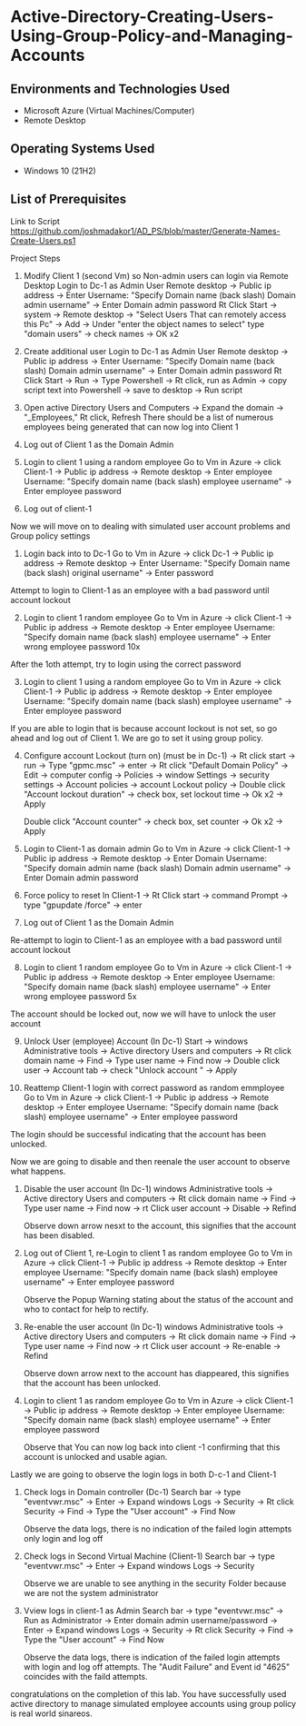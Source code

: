 # Active-Directory-Creating-Users-Using-Group-Policy-and-Managing-Accounts
<h2>Environments and Technologies Used</h2>

- Microsoft Azure (Virtual Machines/Computer)
- Remote Desktop
  
<h2>Operating Systems Used </h2>

- Windows 10</b> (21H2)

<h2>List of Prerequisites</h2>

Link to Script https://github.com/joshmadakor1/AD_PS/blob/master/Generate-Names-Create-Users.ps1

Project Steps                

1. Modify Client 1 (second Vm) so Non-admin users can login via Remote Desktop
   Login to Dc-1 as Admin User 
   Remote desktop -> Public ip address -> Enter Username: "Specify Domain name (back slash) Domain admin username" -> Enter Domain admin password
   Rt Click Start -> system -> Remote desktop -> "Select Users That can remotely access this Pc" -> Add -> Under "enter the object names to select" type "domain users" -> check names -> OK x2

2. Create additional user
   Login to Dc-1 as Admin User 
   Remote desktop -> Public ip address -> Enter Username: "Specify Domain name (back slash) Domain admin username" -> Enter Domain admin password
    Rt Click Start -> Run -> Type Powershell -> Rt click, run as Admin -> copy script text into Powershell -> save to desktop -> Run script
3. Open active Directory Users and Computers -> Expand the domain -> "_Employees," Rt click, Refresh
   There should be a list of numerous employees being generated that can now log into Client 1

4. Log out of Client 1 as the Domain Admin

5. Login to client 1 using a random employee
    Go to Vm in Azure -> click Client-1 -> Public ip address -> Remote desktop -> Enter employee Username: "Specify domain name (back slash) employee username" -> Enter employee password

7. Log out of client-1

Now  we will move on to dealing with simulated user account problems and Group policy settings

1. Login back into to Dc-1
   Go to Vm in Azure -> click Dc-1 -> Public ip address -> Remote desktop -> Enter Username: "Specify Domain name (back slash) original username" -> Enter password
   
Attempt to  login to Client-1 as an employee with a bad password until account lockout

2. Login to client 1 random employee
    Go to Vm in Azure -> click Client-1 -> Public ip address -> Remote desktop -> Enter employee Username: "Specify domain name (back slash) employee username" -> Enter wrong  employee password 10x

After the 1oth attempt, try to login using the correct password

3. Login to client 1 using a random employee
    Go to Vm in Azure -> click Client-1 -> Public ip address -> Remote desktop -> Enter employee Username: "Specify domain name (back slash) employee username" -> Enter employee password

If you are able to login that is because account lockout is not set, so go ahead and log out of Client 1. We are go to set it using group policy.

4. Configure account Lockout (turn on)
    (must be in Dc-1) -> Rt click start -> run -> Type  "gpmc.msc" -> enter -> Rt click  "Default Domain Policy" -> Edit -> computer config ->  Policies -> window Settings -> security settings -> Account policies -> account Lockout policy -> Double click "Account lockout duration" -> check box, set 
    lockout time -> Ok x2 -> Apply

     Double click "Account counter" -> check box, set counter -> Ok x2 -> Apply

5. Login to Client-1 as domain admin
    Go to Vm in Azure -> click Client-1 -> Public ip address -> Remote desktop -> Enter Domain Username: "Specify domain admin name (back slash) Domain admin username" -> Enter Domain admin password

6. Force policy to reset
    In Client-1 -> Rt Click start -> command Prompt -> type "gpupdate /force" -> enter

7. Log out of Client 1 as the Domain Admin

Re-attempt to login to Client-1 as an employee with a bad password until account lockout

8. Login to client 1 random employee
    Go to Vm in Azure -> click Client-1 -> Public ip address -> Remote desktop -> Enter employee Username: "Specify domain name (back slash) employee username" -> Enter wrong employee password 5x

The account should be locked out, now we will have to unlock the user account

9. Unlock User (employee) Account (In Dc-1)
    Start -> windows Administrative tools -> Active directory Users and computers -> Rt click domain name -> Find -> Type user name -> Find now -> Double click user -> Account tab -> check "Unlock account " -> Apply

10. Reattemp Client-1 login with correct password as random emmployee
    Go to Vm in Azure -> click Client-1 -> Public ip address -> Remote desktop -> Enter employee Username: "Specify domain name (back slash) employee username" -> Enter employee password
    
The login should be successful indicating that the account has been unlocked. 

Now we are going to disable and then reenale the user account to observe what happens.

1. Disable the user account (In Dc-1)
    windows Administrative tools -> Active directory Users and computers -> Rt click domain name -> Find -> Type user name -> Find now -> rt Click user account -> Disable -> Refind

    Observe down arrow nesxt to the account, this signifies that the account has been disabled.

2. Log out of Client 1, re-Login to client 1 as random employee
    Go to Vm in Azure -> click Client-1 -> Public ip address -> Remote desktop -> Enter employee Username: "Specify domain name (back slash) employee username" -> Enter employee password

    Observe the Popup Warning stating about the status of the account and who to contact for help to rectify.

3. Re-enable the user account (In Dc-1)
    windows Administrative tools -> Active directory Users and computers -> Rt click domain name -> Find -> Type user name -> Find now -> rt Click user account -> Re-enable -> Refind

    Observe down arrow next to the account has diappeared, this signifies that the account has been unlocked.

4. Login to client 1 as random employee
    Go to Vm in Azure -> click Client-1 -> Public ip address -> Remote desktop -> Enter employee Username: "Specify domain name (back slash) employee username" -> Enter employee password

   Observe that You can now log back into client -1 confirming that this account is unlocked and usable agian.

Lastly we are going to observe the login logs in both D-c-1 and Client-1

1. Check logs in Domain controller (Dc-1)
    Search bar -> type "eventvwr.msc" -> Enter -> Expand windows Logs -> Security -> Rt click Security -> Find -> Type the "User account" -> Find Now

    Observe  the data logs, there is no indication of the failed login attempts only login and log off

2. Check logs in Second Virtual Machine (Client-1)
    Search bar -> type "eventvwr.msc" -> Enter -> Expand windows Logs -> Security 

    Observe we are unable to see anything in the security Folder because we  are not the system administrator

3. Vview logs in client-1 as Admin
     Search bar -> type "eventvwr.msc" -> Run as Administrator -> Enter domain admin username/password -> Enter -> Expand windows Logs -> Security -> Rt click Security -> Find -> Type the "User account" -> Find Now

    Observe  the data logs, there is indication of the failed login attempts with login and log off attempts. The "Audit Failure" and Event id "4625" coincides with the faild attempts.


congratulations on the completion of this lab. You have successfully used active directory to manage simulated employee accounts using group policy is real world sinareos.
